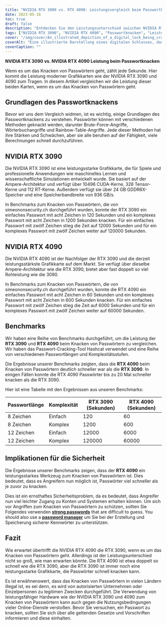 ```yaml
---
title: "NVIDIA RTX 3090 vs. RTX 4090: Leistungsvergleich beim Passwortknacken"
date: 2023-05-16
toc: true
draft: false
description: "Entdecken Sie den Leistungsunterschied zwischen NVIDIA RTX 3090 und RTX 4090 beim Knacken von Passwörtern und zeigen Sie die Auswirkungen auf die Sicherheit und Schutzmaßnahmen auf."
tags: ["NVIDIA RTX 3090", "NVIDIA RTX 4090", "Passwortknacken", "Leistung", "Sicherheit", "Passwortschutz", "Cybersicherheit", "Benchmark", "GPU", "Passwort-Manager", "sichere Passwörter", "Zwei-Faktor-Authentifizierung", "staatliche Vorschriften", "CISA", "GDPR", "Datensicherheit", "Hardware-Vergleich", "Passwortsicherheit", "Grafikkarte", "Passwortstärke"]
cover: "/img/cover/An_illustrated_depiction_of_a_digital_lock_being_cracked.png"
coverAlt: "Eine illustrierte Darstellung eines digitalen Schlosses, das geknackt wird, symbolisiert den Inhalt des Artikels über die Leistung des Passwortknackens."
coverCaption: ""
---
```


**NVIDIA RTX 3090 vs. NVIDIA RTX 4090 Leistung beim Passwortknacken**

Wenn es um das Knacken von Passwörtern geht, zählt jede Sekunde. Hier kommt die Leistung moderner Grafikkarten wie der NVIDIA RTX 3090 und 4090 zum Tragen. In diesem Artikel vergleichen wir die Leistung dieser beiden Karten, wenn es um das Knacken von Passwörtern geht.

## Grundlagen des Passwortknackens

Bevor wir uns dem Vergleich widmen, ist es wichtig, einige Grundlagen des Passwortknackens zu verstehen. Passwörter können mit verschiedenen Methoden geknackt werden, darunter Brute-Force-Angriffe, Wörterbuchangriffe und Rainbow-Table-Angriffe. Jede dieser Methoden hat ihre Stärken und Schwächen, aber sie alle beruhen auf der Fähigkeit, viele Berechnungen schnell durchzuführen.

## NVIDIA RTX 3090

Die NVIDIA RTX 3090 ist eine leistungsstarke Grafikkarte, die für Spiele und professionelle Anwendungen wie maschinelles Lernen und wissenschaftliche Simulationen entwickelt wurde. Sie basiert auf der Ampere-Architektur und verfügt über 10496 CUDA-Kerne, 328 Tensor-Kerne und 112 RT-Kerne. Außerdem verfügt sie über 24 GB GDDR6X-Speicher und eine Speicherbandbreite von 936 GB/s.

In Benchmarks zum Knacken von Passwörtern, die von simeononsecurity.ch durchgeführt wurden, konnte der RTX 3090 ein einfaches Passwort mit acht Zeichen in 120 Sekunden und ein komplexes Passwort mit acht Zeichen in 1200 Sekunden knacken. Für ein einfaches Passwort mit zwölf Zeichen stieg die Zeit auf 12000 Sekunden und für ein komplexes Passwort mit zwölf Zeichen weiter auf 120000 Sekunden.

## NVIDIA RTX 4090

Die NVIDIA RTX 4090 ist der Nachfolger der RTX 3090 und die derzeit leistungsstärkste Grafikkarte auf dem Markt. Sie verfügt über dieselbe Ampere-Architektur wie die RTX 3090, bietet aber fast doppelt so viel Rohleistung wie die 3090.

In Benchmarks zum Knacken von Passwörtern, die von simeononsecurity.ch durchgeführt wurden, konnte die RTX 4090 ein einfaches Passwort mit acht Zeichen in 60 Sekunden und ein komplexes Passwort mit acht Zeichen in 600 Sekunden knacken. Für ein einfaches Passwort mit zwölf Zeichen stieg die Zeit auf 6000 Sekunden und für ein komplexes Passwort mit zwölf Zeichen weiter auf 60000 Sekunden.

## Benchmarks

Wir haben eine Reihe von Benchmarks durchgeführt, um die Leistung der **RTX 3090** und **RTX 4090** beim Knacken von Passwörtern zu vergleichen. Wir haben das Passwort-Cracking-Tool Hashcat verwendet und eine Reihe von verschiedenen Passwortlängen und Komplexitätsstufen.

Die Ergebnisse unserer Benchmarks zeigten, dass die **RTX 4090** beim Knacken von Passwörtern deutlich schneller war als die **RTX 3090**. In einigen Fällen konnte die RTX 4090 Passwörter bis zu 20 Mal schneller knacken als die RTX 3090.

Hier ist eine Tabelle mit den Ergebnissen aus unseren Benchmarks:

Passwortlänge | Komplexität | RTX 3090 (Sekunden) | RTX 4090 (Sekunden)
--- | --- | --- | ---
8 Zeichen | Einfach | 120 | 60
8 Zeichen | Komplex | 1200 | 600
12 Zeichen | Einfach | 12000 | 6000
12 Zeichen | Komplex | 120000 | 60000

## Implikationen für die Sicherheit

Die Ergebnisse unserer Benchmarks zeigen, dass der **RTX 4090** ein leistungsstarkes Werkzeug zum Knacken von Passwörtern ist. Dies bedeutet, dass es Angreifern nun möglich ist, Passwörter viel schneller als je zuvor zu knacken.

Dies ist ein ernsthaftes Sicherheitsproblem, da es bedeutet, dass Angreifer nun viel leichter Zugang zu Konten und Systemen erhalten können. Um sich vor Angriffen zum Knacken von Passwörtern zu schützen, sollten Sie Folgendes verwenden [**strong passwords**](https://simeononsecurity.ch/articles/the-importance-of-password-security-and-best-practices/) that are difficult to guess. You should also use a [**password manager**](https://simeononsecurity.ch/articles/bitwarden-and-keepassxc-vs-the-rest/) um Sie bei der Erstellung und Speicherung sicherer Kennwörter zu unterstützen.

## Fazit

Wie erwartet übertrifft die NVIDIA RTX 4090 die RTX 3090, wenn es um das Knacken von Passwörtern geht. Allerdings ist der Leistungsunterschied nicht so groß, wie man erwarten könnte. Die RTX 4090 ist etwa doppelt so schnell wie die RTX 3090, aber die RTX 3090 ist immer noch eine leistungsstarke Grafikkarte, die Passwörter schnell knacken kann.

Es ist erwähnenswert, dass das Knacken von Passwörtern in vielen Ländern illegal ist, es sei denn, es wird von autorisierten Unternehmen oder Einzelpersonen zu legitimen Zwecken durchgeführt. Die Verwendung von leistungsfähiger Hardware wie der NVIDIA RTX 3090 und 4090 zum Knacken von Passwörtern kann auch gegen die Nutzungsbedingungen vieler Online-Dienste verstoßen. Bevor Sie versuchen, ein Passwort zu knacken, sollten Sie sich über alle geltenden Gesetze und Vorschriften informieren und diese einhalten.